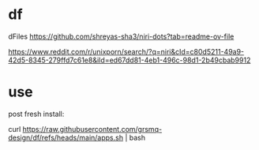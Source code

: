 # df
dFiles
https://github.com/shreyas-sha3/niri-dots?tab=readme-ov-file

https://www.reddit.com/r/unixporn/search/?q=niri&cId=c80d5211-49a9-42d5-8345-279ffd7c61e8&iId=ed67dd81-4eb1-496c-98d1-2b49cbab9912

# use

post fresh install:

curl https://raw.githubusercontent.com/grsmq-design/df/refs/heads/main/apps.sh | bash
